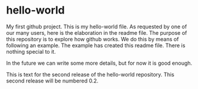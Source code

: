 # hello-world
My first github project.
This is my hello-world file.
As requested by one of our many users, here is the elaboration in the readme file. The purpose of this repository is to explore how github works. We do this by means of following an example. The example has created this readme file. There is nothing special to it.

In the future we can write some more details, but for now it is good enough.

This is text for the second release of the hello-world repository. This second release will be numbered 0.2.
